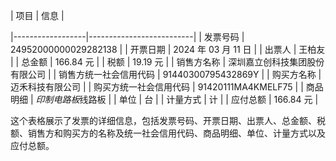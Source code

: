| 项目 | 信息 |

|------------------|--------------------------|
| 发票号码 | 24952000000029282138 |
| 开票日期 | 2024 年 03 月 11 日 |
| 出票人 | 王柏友 |
| 总金额 | 166.84 元 |
| 税额 | 19.19 元 |
| 销售方名称 | 深圳嘉立创科技集团股份有限公司 |
| 销售方统一社会信用代码 | 91440300795432869Y |
| 购买方名称 | 迈禾科技有限公司 |
| 购买方统一社会信用代码 | 91420111MA4KMELF75 |
| 商品明细 | *印制电路板*线路板 |
| 单位 | 台 |
| 计量方式 | 计 |
| 应付总额 | 166.84 元 |

这个表格展示了发票的详细信息，包括发票号码、开票日期、出票人、总金额、税额、销售方和购买方的名称及统一社会信用代码、商品明细、单位、计量方式以及应付总额。
